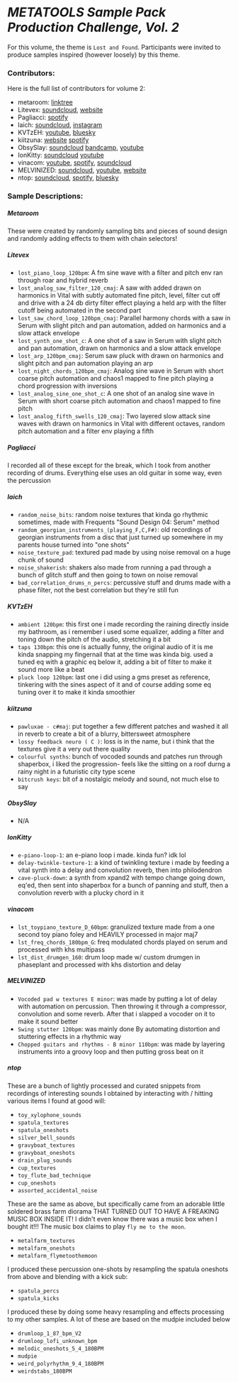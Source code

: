 # ***METATOOLS Sample Pack Production Challenge, Vol. 2***

For this volume, the theme is `Lost and Found`.
Participants were invited to produce samples inspired (however loosely) by this theme.

### Contributors:

Here is the full list of contributors for volume 2:

- metaroom: [linktree](https://linktr.ee/themetaroom)
- Litevex: [soundcloud](https://soundcloud.com/litevex), [website](https://litevex.sys42.net/)
- Pagliacci: [spotify](https://open.spotify.com/artist/09BrUxNgdv9QtvbPEAK035)
- laich: [soundcloud](https://soundcloud.com/laichhhh), [instagram](https://www.instagram.com/_laich/)
- KVTzEH: [youtube](https://www.youtube.com/@KVTzEH), [bluesky](https://bsky.app/profile/kvtzeh.bsky.social)
- kiitzuna: [website](https://kiitzuna.com/) [spotify](https://open.spotify.com/artist/2wbOPMcLE6CqookmzM11BL)
- ObsySlay: [soundcloud](https://soundcloud.com/real_obs1slay) [bandcamp](https://frosly.bandcamp.com/), [youtube](https://www.youtube.com/channel/UCxMIjgZl87I6sSLt4PO_i2w)
- IonKitty: [soundcloud](https://soundcloud.com/ionkitty) [youtube](https://www.youtube.com/@ionkitty)
- vinacom: [youtube](https://www.youtube.com/@vinacommusic), [spotify](https://open.spotify.com/artist/7ptkEb2gEUGZo8ZLqbOjSn), [soundcloud](https://soundcloud.com/vinacom)
- MELVINIZED: [soundcloud](https://soundcloud.com/melvinized), [youtube](https://www.youtube.com/channel/UCgKcvYGOW1h5XJSC3nej4pA), [website](https://melvinized.com/)
- ntop: [soundcloud](https://soundcloud.com/notalkonlyprox), [spotify](https://open.spotify.com/artist/2FRKdeiqUtwq78MrJpPiIi), [bluesky](https://bsky.app/profile/notalkonlyprox.bsky.social)

### Sample Descriptions:
##### Metaroom
These were created by randomly sampling bits and pieces of sound design and randomly adding effects to them with chain selectors!
##### Litevex
- `lost_piano_loop_120bpm`: A fm sine wave with a filter and pitch env ran through roar and hybrid reverb
- `lost_analog_saw_filter_120_cmaj`: A saw with added drawn on harmonics in Vital with subtly automated fine pitch, level, filter cut off and drive with a 24 db dirty filter effect playing a held arp with the filter cutoff being automated in the second part
- `lost_saw_chord_loop_120bpm_cmaj`: Parallel harmony chords with a saw in Serum with slight pitch and pan automation, added on harmonics and a slow attack envelope
- `lost_synth_one_shot_c`: A one shot of a saw in Serum with slight pitch and pan automation, drawn on harmonics and a slow attack envelope
- `lost_arp_120bpm_cmaj`: Serum saw pluck with drawn on harmonics and slight pitch and pan automation playing an arp
- `lost_night_chords_120bpm_cmaj`: Analog sine wave in Serum with short coarse pitch automation and chaos1 mapped to fine pitch playing a chord progression with inversions
- `lost_analog_sine_one_shot_c`: A one shot of an analog sine wave in Serum with short coarse pitch automation and chaos1 mapped to fine pitch
- `lost_analog_fifth_swells_120_cmaj`: Two layered slow attack sine waves with drawn on harmonics in Vital with different octaves, random pitch automation and a filter env playing a fifth

##### Pagliacci
I recorded all of these except for the break, which I took from another recording of drums. Everything else uses an old guitar in some way, even the percussion
##### laich
- `random_noise_bits`: random noise textures that kinda go rhythmic sometimes, made with Frequents "Sound Design 04: Serum" method
- `random_georgian_instruments_(playing_F,C,F#)`: old recordings of georgian instruments from a disc that just turned up somewhere in my parents house turned into "one shots"
- `noise_texture_pad`: textured pad made by using noise removal on a huge chunk of sound
- `noise_shakerish`: shakers also made from running a pad through a bunch of glitch stuff and then going to town on noise removal 
- `bad_correlation_drums_n_percs`: percussive stuff and drums made with a phase filter, not the best correlation but they're still fun
##### KVTzEH
- `ambient 120bpm`: this first one i made recording the raining directly inside my bathroom, as i remember i used some equalizer, adding a filter and toning down the pitch of the audio, stretching it a bit
- `taps 130bpm`: this one is actually funny, the original audio of it is me kinda snapping my fingernail that at the time was kinda big. used a tuned eq with a graphic eq below it, adding a bit of filter to make it sound more like a beat
- `pluck loop 120bpm`: last one i did using a gms preset as reference, tinkering with the sines aspect of it and of course adding some eq tuning over it to make it kinda smoothier
##### kiitzuna
- `pawluxae - c#maj`: put together a few different patches and washed it all in reverb to create a bit of a blurry, bittersweet atmosphere
- `lossy feedback neuro ( C )`: loss is in the name, but i think that the textures give it a very out there quality 
- `colourful synths`: bunch of vocoded sounds and patches run through shaperbox, i liked the progression- feels like the sitting on a roof durng a rainy night in a futuristic city type scene
- `bitcrush keys`: bit of a nostalgic melody and sound, not much else to say
##### ObsySlay
- N/A
##### IonKitty
- `e-piano-loop-1`: an e-piano loop i made. kinda fun? idk lol
- `delay-twinkle-texture-1`: a kind of twinkling texture i made by feeding a vital synth into a delay and convolution reverb, then into philodendron
- `cave-pluck-down`: a synth from xpand2 with tempo change going down, eq'ed, then sent into shaperbox for a bunch of panning and stuff, then a convolution reverb with a plucky chord in it
##### vinacom
- `lst_toypiano_texture_D_60bpm`: granulized texture made from a one second toy piano foley and HEAVILY processed in major maj7 
- `lst_freq_chords_180bpm_G`: freq modulated chords played on serum and processed with khs multipass
- `lst_dist_drumgen_160`: drum loop made w/ custom drumgen in phaseplant and processed with khs distortion and delay 
##### MELVINIZED
- `Vocoded pad w textures E minor`: was made by putting a lot of delay with automation on percussion. Then throwing it through a compressor, convolution and some reverb. After that i slapped a vocoder on it to make it sound better
- `Swing stutter 120bpm`: was mainly done By automating distortion and stuttering effects in a rhythmic way
- `Chopped guitars and rhythms - B minor 110bpm`: was made by layering instruments into a groovy loop and then putting gross beat on it
##### ntop
These are a bunch of lightly processed and curated snippets from recordings of interesting sounds I obtained by interacting with / hitting various items I found at good will:
- `toy_xylophone_sounds`
- `spatula_textures`
- `spatula_oneshots`
- `silver_bell_sounds`
- `gravyboat_textures`
- `gravyboat_oneshots`
- `drain_plug_sounds`
- `cup_textures`
- `toy_flute_bad_technique`
- `cup_oneshots`
- `assorted_accidental_noise`

These are the same as above, but specifically came from an adorable little soldered brass farm diorama THAT TURNED OUT TO HAVE A FREAKING MUSIC BOX INSIDE IT! I didn't even know there was a music box when I bought it!!! The music box claims to play `fly me to the moon`.
- `metalfarm_textures`
- `metalfarm_oneshots`
- `metalfarm_flymetoothemoon`

I produced these percussion one-shots by resampling the spatula oneshots from above and blending with a kick sub:
- `spatula_percs`
- `spatula_kicks`

I produced these by doing some heavy resampling and effects processing to my other samples.
A lot of these are based on the mudpie included below
- `drumloop_1_87_bpm_V2`
- `drumloop_lofi_unknown_bpm`
- `melodic_oneshots_5_4_180BPM`
- `mudpie`
- `weird_polyrhythm_9_4_180BPM`
- `weirdstabs_180BPM`
